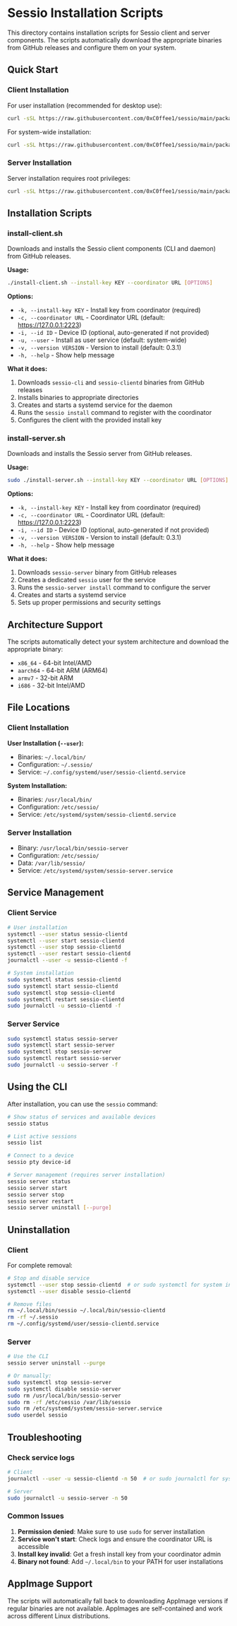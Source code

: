 # Sessio Installation Scripts

This directory contains installation scripts for Sessio client and server components. The scripts automatically download the appropriate binaries from GitHub releases and configure them on your system.

## Quick Start

### Client Installation

For user installation (recommended for desktop use):
```bash
curl -sSL https://raw.githubusercontent.com/0xC0ffee1/sessio/main/packaging/install-client.sh | bash -s -- --install-key "YOUR_KEY" --coordinator "https://your.coordinator.com" --user
```

For system-wide installation:
```bash
curl -sSL https://raw.githubusercontent.com/0xC0ffee1/sessio/main/packaging/install-client.sh | sudo bash -s -- --install-key "YOUR_KEY" --coordinator "https://your.coordinator.com"
```

### Server Installation

Server installation requires root privileges:
```bash
curl -sSL https://raw.githubusercontent.com/0xC0ffee1/sessio/main/packaging/install-server.sh | sudo bash -s -- --install-key "YOUR_KEY" --coordinator "https://your.coordinator.com"
```

## Installation Scripts

### install-client.sh

Downloads and installs the Sessio client components (CLI and daemon) from GitHub releases.

**Usage:**
```bash
./install-client.sh --install-key KEY --coordinator URL [OPTIONS]
```

**Options:**
- `-k, --install-key KEY` - Install key from coordinator (required)
- `-c, --coordinator URL` - Coordinator URL (default: https://127.0.0.1:2223)
- `-i, --id ID` - Device ID (optional, auto-generated if not provided)
- `-u, --user` - Install as user service (default: system-wide)
- `-v, --version VERSION` - Version to install (default: 0.3.1)
- `-h, --help` - Show help message

**What it does:**
1. Downloads `sessio-cli` and `sessio-clientd` binaries from GitHub releases
2. Installs binaries to appropriate directories
3. Creates and starts a systemd service for the daemon
4. Runs the `sessio install` command to register with the coordinator
5. Configures the client with the provided install key

### install-server.sh

Downloads and installs the Sessio server from GitHub releases.

**Usage:**
```bash
sudo ./install-server.sh --install-key KEY --coordinator URL [OPTIONS]
```

**Options:**
- `-k, --install-key KEY` - Install key from coordinator (required)
- `-c, --coordinator URL` - Coordinator URL (default: https://127.0.0.1:2223)
- `-i, --id ID` - Device ID (optional, auto-generated if not provided)
- `-v, --version VERSION` - Version to install (default: 0.3.1)
- `-h, --help` - Show help message

**What it does:**
1. Downloads `sessio-server` binary from GitHub releases
2. Creates a dedicated `sessio` user for the service
3. Runs the `sessio-server install` command to configure the server
4. Creates and starts a systemd service
5. Sets up proper permissions and security settings

## Architecture Support

The scripts automatically detect your system architecture and download the appropriate binary:
- `x86_64` - 64-bit Intel/AMD
- `aarch64` - 64-bit ARM (ARM64)
- `armv7` - 32-bit ARM
- `i686` - 32-bit Intel/AMD

## File Locations

### Client Installation

**User Installation (`--user`):**
- Binaries: `~/.local/bin/`
- Configuration: `~/.sessio/`
- Service: `~/.config/systemd/user/sessio-clientd.service`

**System Installation:**
- Binaries: `/usr/local/bin/`
- Configuration: `/etc/sessio/`
- Service: `/etc/systemd/system/sessio-clientd.service`

### Server Installation

- Binary: `/usr/local/bin/sessio-server`
- Configuration: `/etc/sessio/`
- Data: `/var/lib/sessio/`
- Service: `/etc/systemd/system/sessio-server.service`

## Service Management

### Client Service

```bash
# User installation
systemctl --user status sessio-clientd
systemctl --user start sessio-clientd
systemctl --user stop sessio-clientd
systemctl --user restart sessio-clientd
journalctl --user -u sessio-clientd -f

# System installation
sudo systemctl status sessio-clientd
sudo systemctl start sessio-clientd
sudo systemctl stop sessio-clientd
sudo systemctl restart sessio-clientd
sudo journalctl -u sessio-clientd -f
```

### Server Service

```bash
sudo systemctl status sessio-server
sudo systemctl start sessio-server
sudo systemctl stop sessio-server
sudo systemctl restart sessio-server
sudo journalctl -u sessio-server -f
```

## Using the CLI

After installation, you can use the `sessio` command:

```bash
# Show status of services and available devices
sessio status

# List active sessions
sessio list

# Connect to a device
sessio pty device-id

# Server management (requires server installation)
sessio server status
sessio server start
sessio server stop
sessio server restart
sessio server uninstall [--purge]
```

## Uninstallation

### Client

For complete removal:
```bash
# Stop and disable service
systemctl --user stop sessio-clientd  # or sudo systemctl for system install
systemctl --user disable sessio-clientd

# Remove files
rm ~/.local/bin/sessio ~/.local/bin/sessio-clientd
rm -rf ~/.sessio
rm ~/.config/systemd/user/sessio-clientd.service
```

### Server

```bash
# Use the CLI
sessio server uninstall --purge

# Or manually:
sudo systemctl stop sessio-server
sudo systemctl disable sessio-server
sudo rm /usr/local/bin/sessio-server
sudo rm -rf /etc/sessio /var/lib/sessio
sudo rm /etc/systemd/system/sessio-server.service
sudo userdel sessio
```

## Troubleshooting

### Check service logs
```bash
# Client
journalctl --user -u sessio-clientd -n 50  # or sudo journalctl for system install

# Server
sudo journalctl -u sessio-server -n 50
```

### Common Issues

1. **Permission denied**: Make sure to use `sudo` for server installation
2. **Service won't start**: Check logs and ensure the coordinator URL is accessible
3. **Install key invalid**: Get a fresh install key from your coordinator admin
4. **Binary not found**: Add `~/.local/bin` to your PATH for user installations

## AppImage Support

The scripts will automatically fall back to downloading AppImage versions if regular binaries are not available. AppImages are self-contained and work across different Linux distributions.
